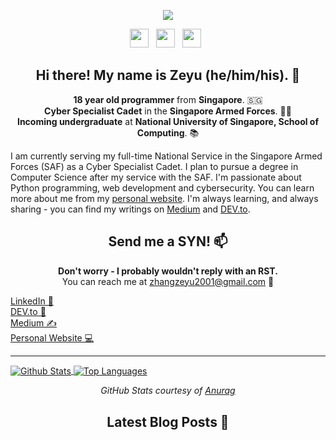 <p align='center'>
  <a href="https://zeyu2001.pythonanywhere.com"><img align='center' src="https://github.com/zeyu2001/zeyu2001/blob/master/icon/gh-banner.gif" /></a>
</p>

<p align='center'>
  <a href="https://dev.to/zeyu2001"><img height="30" src="https://github.com/zeyu2001/zeyu2001/blob/master/icon/dev.png"></a>&nbsp;&nbsp;
  <a href="https://medium.com/@zhangzeyu2001"><img height="30" src="https://github.com/zeyu2001/zeyu2001/blob/master/icon/medium.png"></a>&nbsp;&nbsp;
  <a href="https://www.linkedin.com/in/zhang-zeyu-48204a164/"><img height="30" src="https://github.com/zeyu2001/zeyu2001/blob/master/icon/linkedin.png?raw=true"></a>&nbsp;&nbsp;
</p>

<h2 align='center'> Hi there! My name is Zeyu (he/him/his). 👋 </h2>

<p align='center'>
  <b>18 year old programmer</b> from <b>Singapore</b>. 🇸🇬 </br>
  <b>Cyber Specialist Cadet</b> in the <b>Singapore Armed Forces</b>. 👨‍💻 </br>
  <b>Incoming undergraduate</b> at <b>National University of Singapore, School of Computing</b>. 📚 </br>
</p>

I am currently serving my full-time National Service in the Singapore Armed Forces (SAF) as a Cyber Specialist Cadet. I plan to pursue a degree in Computer Science after my service with the SAF. I'm passionate about Python programming, web development and cybersecurity. You can learn more about me from my [personal website](https://zeyu2001.pythonanywhere.com). I'm always learning, and always sharing - you can find my writings on [Medium](https://medium.com/@zhangzeyu2001) and [DEV.to](https://dev.to/zeyu2001). 

<h2 align='center'> Send me a SYN! 📫 </h2>

<p align='center'>
  <b>Don't worry - I probably wouldn't reply with an RST.</b></br>
  You can reach me at <a href="mailto:zhangzeyu2001@gmail.com">zhangzeyu2001@gmail.com</a> 💌 
</p>

<a href="https://www.linkedin.com/in/zhang-zeyu-48204a164/"> LinkedIn 💼 </a></br>
<a href="https://dev.to/zeyu2001"> DEV.to 💬 </a></br>
<a href="https://medium.com/@zhangzeyu2001"> Medium ✍️ </a></br>
<a href="https://zeyu2001.pythonanywhere.com"> Personal Website 💻 </a>

  ---

<a href="https://github.com/anuraghazra/github-readme-stats">
  <img align="center" src="https://github-readme-stats.vercel.app/api?username=zeyu2001&show_icons=true" alt="Github Stats" />
</a>
<a href="https://github.com/anuraghazra/github-readme-stats">
  <img align="center" src="https://github-readme-stats.vercel.app/api/top-langs/?username=zeyu2001&layout=compact" alt="Top Languages" />
</a>

<p align='center'>
  <i>GitHub Stats courtesy of <a href="https://github.com/anuraghazra/github-readme-stats">Anurag</a></i>
</p>

<h2 align='center'> Latest Blog Posts 📕 </h2>
<!-- BLOG-POST-LIST:START -->
<!-- BLOG-POST-LIST:END -->
